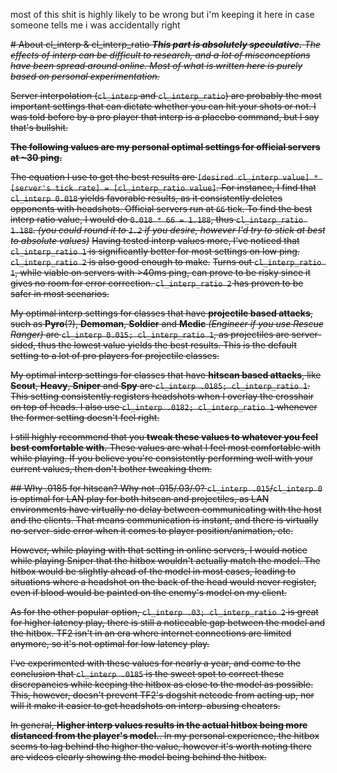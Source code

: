 most of this shit is highly likely to be wrong but i'm keeping it here in case someone tells me i was accidentally right

~~# About cl_interp & cl_interp_ratio
***This part is absolutely speculative.*** *The effects of interp can be difficult to research, and a lot of misconceptions have been spread around online. Most of what is written here is purely based on personal experimentation.*~~

~~Server interpolation (`cl_interp` and `cl_interp_ratio`) are probably the most important settings that can dictate whether you can hit your shots or not. I was told before by a pro player that interp is a placebo command, but I say that's bullshit.~~

~~**__The following values are my personal optimal settings for official servers at ~30 ping.__**~~

~~The equation I use to get the best results are `[desired cl_interp value] * [server's tick rate] = [cl_interp_ratio value]`.
For instance, I find that `cl_interp 0.018` yields favorable results, as it consistently deletes opponents with headshots. Official servers run at `66` tick. To find the best interp ratio value, I would do `0.018 * 66 = 1.188`, thus `cl_interp_ratio 1.188`. *(you could round it to `1.2` if you desire, however I'd try to stick at best to absolute values)*~~ ~~Having tested interp values more, I've noticed that `cl_interp_ratio 1` is significantly better for most settings on low ping. `cl_interp_ratio 2` is also good enough to make.~~ ~~Turns out `cl_interp_ratio 1`, while viable on servers with >40ms ping, can prove to be risky since it gives no room for error correction. `cl_interp_ratio 2` has proven to be safer in most scenarios.~~



~~My optimal interp settings for classes that have **projectile based attacks**, such as **Pyro**(?), **Demoman**, **Soldier** and **Medic** *(Engineer if you use Rescue Ranger)* are `cl_interp 0.015; cl_interp_ratio 1`, as projectiles are server-sided, thus the lowest value yields the best results. This is the default setting to a lot of pro players for projectile classes.~~

~~My optimal interp settings for classes that have **hitscan based attacks**, like **Scout**, **Heavy**, **Sniper** and **Spy** are `cl_interp .0185; cl_interp_ratio 1`. This setting consistently registers headshots when I overlay the crosshair on top of heads. I also use `cl_interp .0182; cl_interp_ratio 1` whenever the former setting doesn't feel right.~~

~~I still highly recommend that you **tweak these values to whatever you feel best comfortable with.** These values are what I feel most comfortable with while playing. If you believe you're consistently performing well with your current values, then don't bother tweaking them.~~

~~## Why .0185 for hitscan? Why not .015/.03/.0?
`cl_interp .015`/`cl_interp 0` is optimal for LAN play for both hitscan and projectiles, as LAN environments have virtually no delay between communicating with the host and the clients. That means communication is instant, and there is virtually no server-side error when it comes to player position/animation, etc.~~

~~However, while playing with that setting in online servers, I would notice while playing Sniper that the hitbox wouldn't actually match the model. The hitbox would be slightly ahead of the model in most cases, leading to situations where a headshot on the back of the head would never register, even if blood would be painted on the enemy's model on my client.~~

~~As for the other popular option, `cl_interp .03; cl_interp_ratio 2` is great for higher latency play, there is still a noticeable gap between the model and the hitbox. TF2 isn't in an era where internet connections are limited anymore, so it's not optimal for low latency play.~~

~~I've experimented with these values for nearly a year, and come to the conclusion that `cl_interp .0185` is the sweet spot to correct these discrepancies while keeping the hitbox as close to the model as possible. This, however, doesn't prevent TF2's dogshit netcode from acting up, nor will it make it easier to get headshots on interp-abusing cheaters.~~

~~In general, **Higher interp values results in the actual hitbox being more distanced from the player's model.**. In my personal experience, the hitbox seems to lag behind the higher the value, however it's worth noting there are videos clearly showing the model being behind the hitbox.~~
